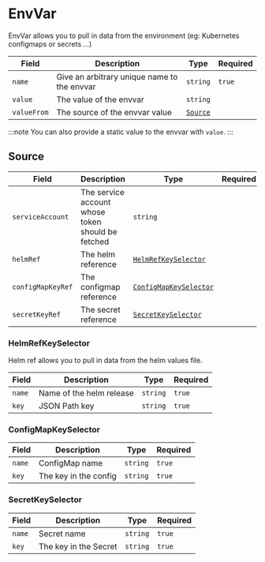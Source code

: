 # EnvVar

EnvVar allows you to pull in data from the environment (eg: Kubernetes configmaps or secrets ...)

| Field       | Description                                 | Type                | Required |
| ----------- | ------------------------------------------- | ------------------- | -------- |
| `name`      | Give an arbitrary unique name to the envvar | `string`            | `true`   |
| `value`     | The value of the envvar                     | `string`            |          |
| `valueFrom` | The source of the envvar value              | [`Source`](#source) |          |

:::note
You can also provide a static value to the envvar with `value`.
:::

## Source

| Field             | Description                                       | Type                                            | Required |
| ----------------- | ------------------------------------------------- | ----------------------------------------------- | -------- |
| `serviceAccount`  | The service account whose token should be fetched | `string`                                        |          |
| `helmRef`         | The helm reference                                | [`HelmRefKeySelector`](#helmrefkeyselector)     |          |
| `configMapKeyRef` | The configmap reference                           | [`ConfigMapKeySelector`](#configmapkeyselector) |          |
| `secretKeyRef`    | The secret reference                              | [`SecretKeySelector`](#secretkeyselector)       |          |

### HelmRefKeySelector

Helm ref allows you to pull in data from the helm values file.

| Field  | Description              | Type     | Required |
| ------ | ------------------------ | -------- | -------- |
| `name` | Name of the helm release | `string` | `true`   |
| `key`  | JSON Path key            | `string` | `true`   |

### ConfigMapKeySelector

| Field  | Description           | Type     | Required |
| ------ | --------------------- | -------- | -------- |
| `name` | ConfigMap name        | `string` | `true`   |
| `key`  | The key in the config | `string` | `true`   |

### SecretKeySelector

| Field  | Description           | Type     | Required |
| ------ | --------------------- | -------- | -------- |
| `name` | Secret name           | `string` | `true`   |
| `key`  | The key in the Secret | `string` | `true`   |
